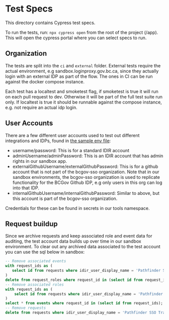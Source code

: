 # Test Specs

This directory contains Cypress test specs.

To run the tests, run: `npx cypress open` from the root of the project (/app). This will open the cypress portal where you can select specs to run.

## Organization

The tests are split into the `ci` and `external` folder. External tests require the actual environment, e.g sandbox.loginproxy.gov.bc.ca, since they actually login with an external IDP as part of the flow. The ones in CI can be run against the docker compose instance.

Each test has a localtest and smoketest flag, if smoketest is true it will run on each pull request to dev. Otherwise it will be part of the full test suite run only. If localtest is true it should be runnable against the compose instance, e.g. not require an actual idp login.

## User Accounts

There are a few different user accounts used to test out different integrations and IDPs, found in [the sample env file](../../sample.cypress.env.json):

- username/password: This is for a standard IDIR account
- adminUsername/adminPassword: This is an IDIR account that has admin rights in our sandbox app.
- externalGithubUsername/externalGithubPassword: This is for a github account that is not part of the bcgov-sso organization. Note that in our sandbox environments, the bcgov-sso organization is used to replicate functionality for the BCGov Github IDP, e.g only users in this org can log into that IDP.
- internalGithubUsername/internalGithubPassword: Similar to above, but this account is part of the bcgov-sso organization.

Credentials for these can be found in secrets in our tools namespace.

## Request buildup

Since we archive requests and keep associated role and event data for auditing, the test account data builds up over time in our sandbox environment. To clear out any archived data associated to the test account you can use the sql below in sandbox:

```sql
-- Remove associated events
with request_ids as (
   select id from requests where idir_user_display_name = 'Pathfinder SSO Training' and archived = true
)
delete from request_roles where request_id in (select id from request_ids);
-- Remove associated roles
with request_ids as (
    select id from requests where idir_user_display_name = 'Pathfinder SSO Training' and archived = true
)
select * from events where request_id in (select id from request_ids);
-- Remove requests
delete from requests where idir_user_display_name = 'Pathfinder SSO Training' and archived = true;
```
